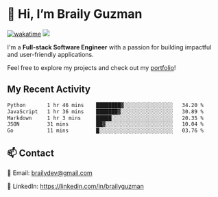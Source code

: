 # 👋 Hi, I’m Braily Guzman
[![wakatime](https://wakatime.com/badge/user/78b9a827-5162-4c58-9330-4ea970cf6de4.svg)](https://wakatime.com/@78b9a827-5162-4c58-9330-4ea970cf6de4)
![](https://komarev.com/ghpvc/?username=brailyguzman)

I'm a **Full-stack Software Engineer** with a passion for building impactful and user-friendly applications.

Feel free to explore my projects and check out my [portfolio](https://braily.dev)!


## My Recent Activity
<!--START_SECTION:waka-->

```txt
Python       1 hr 46 mins    ████████▓░░░░░░░░░░░░░░░░   34.20 %
JavaScript   1 hr 36 mins    ███████▓░░░░░░░░░░░░░░░░░   30.89 %
Markdown     1 hr 3 mins     █████░░░░░░░░░░░░░░░░░░░░   20.35 %
JSON         31 mins         ██▓░░░░░░░░░░░░░░░░░░░░░░   10.04 %
Go           11 mins         █░░░░░░░░░░░░░░░░░░░░░░░░   03.76 %
```

<!--END_SECTION:waka-->

## 📫 Contact
📧 Email: brailydev@gmail.com

🔗 LinkedIn: https://linkedin.com/in/brailyguzman

